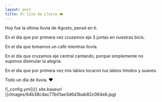 ```yaml
---
layout: post
title: D\'{i}a de Lluvia 🌧
---
```


<p style='text-align: justify;'></p>
  
<p></p>

<p style='text-align: justify;'>
  
<p>Hoy fue la última lluvia de Agosto, pensé en ti. </p>
<p>En el día que por primera vez cruzamos eje 3  juntas en nuestras bicis. </p>
<p>En el día que tomamos un café mientras llovía. </p>
<p>En el día que cruzamos eje central cantando, porque simplemente no supimos disimular la alegria. </p>
<p>En el día que por primera vez  mis labios tocaron tus labios tímidos y suaves.  </p>
<p>Todo un día de lluvia.  ❤</p>

</p>



![_config.yml]({{ site.baseurl }}/images/64b38c4ac77b01ae3d6d3bab82c064e8.jpg) 
